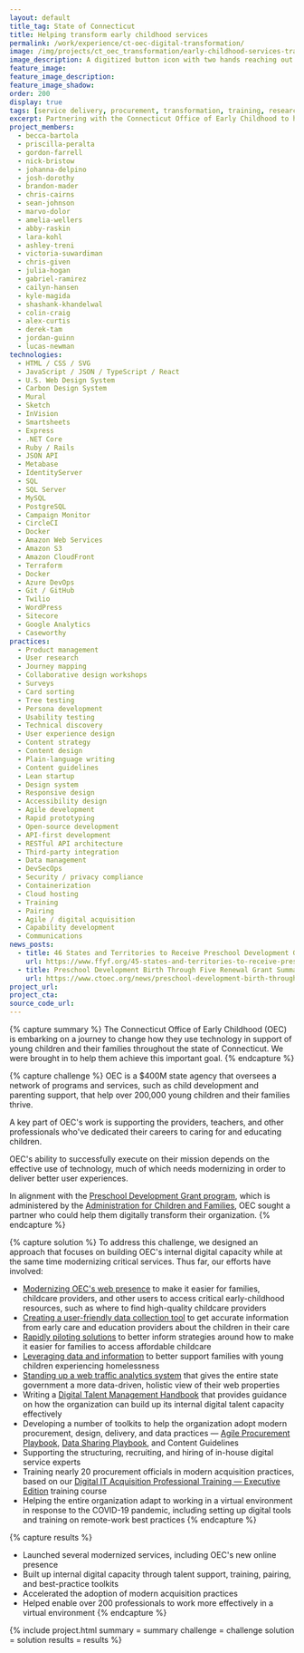 ```yaml
---
layout: default
title_tag: State of Connecticut
title: Helping transform early childhood services
permalink: /work/experience/ct-oec-digital-transformation/
image: /img/projects/ct_oec_transformation/early-childhood-services-transformation.svg
image_description: A digitized button icon with two hands reaching out to each other and another hand pressing the button icon.
feature_image:
feature_image_description:
feature_image_shadow:
order: 200
display: true
tags: [service delivery, procurement, transformation, training, research & design, product management, software delivery, legacy modernization, devops, cloud & platforms, data & analytics, apis, open government, security & privacy, coaching & training, early childhood, social safety net, healthcare, economic development, education, marvo dolor, amelia wellers, abby raskin, lara kohl, ashley treni, victoria suwardiman, chris given, julia hogan, gabriel ramirez, cailyn hansen, kyle magida, brandon mader, chris cairns, shashank khandelwal, colin craig, josh dorothy, sean johnson, nick bristow, brandon mader, derek tam, alex curtis, lucas newman, becca bartola, priscilla peralta, gordon farrell, josh dorothy, johanna delpino]
excerpt: Partnering with the Connecticut Office of Early Childhood to help change how they deliver services to families with young children and the professionals who support them.
project_members:
  - becca-bartola
  - priscilla-peralta
  - gordon-farrell
  - nick-bristow
  - johanna-delpino
  - josh-dorothy
  - brandon-mader
  - chris-cairns
  - sean-johnson
  - marvo-dolor
  - amelia-wellers
  - abby-raskin
  - lara-kohl
  - ashley-treni
  - victoria-suwardiman
  - chris-given
  - julia-hogan
  - gabriel-ramirez
  - cailyn-hansen
  - kyle-magida
  - shashank-khandelwal
  - colin-craig
  - alex-curtis
  - derek-tam
  - jordan-guinn
  - lucas-newman
technologies:
  - HTML / CSS / SVG
  - JavaScript / JSON / TypeScript / React
  - U.S. Web Design System
  - Carbon Design System
  - Mural
  - Sketch
  - InVision
  - Smartsheets
  - Express
  - .NET Core
  - Ruby / Rails
  - JSON API
  - Metabase
  - IdentityServer
  - SQL
  - SQL Server
  - MySQL
  - PostgreSQL
  - Campaign Monitor
  - CircleCI
  - Docker
  - Amazon Web Services
  - Amazon S3
  - Amazon CloudFront
  - Terraform
  - Docker
  - Azure DevOps
  - Git / GitHub
  - Twilio
  - WordPress
  - Sitecore
  - Google Analytics
  - Caseworthy
practices:
  - Product management
  - User research
  - Journey mapping
  - Collaborative design workshops
  - Surveys
  - Card sorting
  - Tree testing
  - Persona development
  - Usability testing
  - Technical discovery
  - User experience design
  - Content strategy
  - Content design
  - Plain-language writing
  - Content guidelines
  - Lean startup
  - Design system
  - Responsive design
  - Accessibility design
  - Agile development
  - Rapid prototyping
  - Open-source development
  - API-first development
  - RESTful API architecture
  - Third-party integration
  - Data management
  - DevSecOps
  - Security / privacy compliance
  - Containerization
  - Cloud hosting
  - Training
  - Pairing
  - Agile / digital acquisition
  - Capability development
  - Communications
news_posts:
  - title: 46 States and Territories to Receive Preschool Development Grants
    url: https://www.ffyf.org/45-states-and-territories-to-receive-preschool-development-grants/
  - title: Preschool Development Birth Through Five Renewal Grant Summary
    url: https://www.ctoec.org/news/preschool-development-birth-through-five-renewal-grant-summary/
project_url:
project_cta:
source_code_url:
---
```


{% capture summary %}
The Connecticut Office of Early Childhood (OEC) is embarking on a journey
to change how they use technology in support of young children and their
families throughout the state of Connecticut. We were brought in
to help them achieve this important goal.
{% endcapture %}

{% capture challenge %}
OEC is a $400M state agency that oversees a network of programs and services,
such as child development and parenting support, that help over 200,000 young
children and their families thrive.

A key part of OEC's work is supporting the providers, teachers, and other professionals
who've dedicated their careers to caring for and educating children.

OEC's ability to successfully execute on their mission depends on the effective
use of technology, much of which needs modernizing in order to deliver better
user experiences.

In alignment with the [Preschool Development Grant program](https://www.acf.hhs.gov/ecd/early-learning/preschool-development-grants), which is
administered by the [Administration for Children and Families](https://www.acf.hhs.gov/),
OEC sought a partner who could help them digitally transform their organization.
{% endcapture %}

{% capture solution %}
To address this challenge, we designed an approach that focuses on building
OEC's internal digital capacity while at the same time modernizing critical
services. Thus far, our efforts have involved:

- [Modernizing OEC's web presence](/work/experience/ct-oec-website-redesign/)
  to make it easier for families, childcare providers, and other users to access
  critical early-childhood resources, such as where to find high-quality childcare
  providers
- [Creating a user-friendly data collection tool](/work/experience/ct-ece-reporter/)
  to get accurate information from early care and education providers about the
  children in their care
- [Rapidly piloting solutions](/work/experience/ct-oec-care4kids-auto-notifier/)
  to better inform strategies around how to make it easier for families
  to access affordable childcare
- [Leveraging data and information](/work/experience/ct-families-experiencing-homelessness/)
  to better support families with young children experiencing homelessness
- [Standing up a web traffic analytics system](/work/experience/ctgov-analytics/) that gives the entire state government
  a more data-driven, holistic view of their web properties
- Writing a [Digital Talent Management Handbook](/work/toolkits/digital-talent-management/)
  that provides guidance on how the organization can build up its internal
  digital talent capacity effectively
- Developing a number of toolkits to help the organization adopt modern procurement,
  design, delivery, and data practices —
  [Agile Procurement Playbook](/work/toolkits/agile-procurement-playbook/),
  [Data Sharing Playbook](/work/toolkits/data-sharing-playbook/), and
  Content Guidelines
- Supporting the structuring, recruiting, and hiring of in-house digital service experts
- Training nearly 20 procurement officials in modern acquisition practices, based on our
  [Digital IT Acquisition Professional Training — Executive Edition](/work/services/training/ditap-executive/) training course
- Helping the entire organization adapt to working in a virtual environment
  in response to the COVID-19 pandemic, including setting up digital tools
  and training on remote-work best practices
{% endcapture %}

{% capture results %}
- Launched several modernized services, including OEC's new online presence
- Built up internal digital capacity through talent support, training,
  pairing, and best-practice toolkits
- Accelerated the adoption of modern acquisition practices
- Helped enable over 200 professionals to work more effectively in a virtual environment
{% endcapture %}

{% include project.html
  summary = summary
  challenge = challenge
  solution = solution
  results = results
%}
